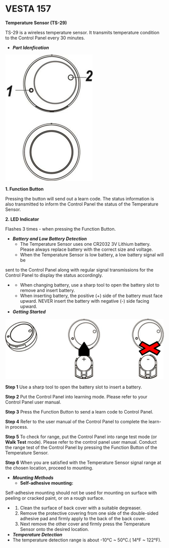 # VESTA 157

**Temperature Sensor (TS-29)**

TS-29 is a wireless temperature sensor. It transmits temperature condition to the Control Panel every 30 minutes.

* _**Part Idenfication**_

![](<.gitbook/assets/0 (56).jpeg>)

**1. Function Button**

Pressing the button will send out a learn code. The status information is also transmitted to inform the Control Panel the status of the Temperature Sensor.

**2. LED Indicator**

Flashes 3 times - when pressing the Function Button.

* _**Battery and Low Battery Detection**_
  * The Temperature Sensor uses one CR2032 3V Lithium battery. Please always replace battery with the correct size and voltage.
  * When the Temperature Sensor is low battery, a low battery signal will be

sent to the Control Panel along with regular signal transmissions for the Control Panel to display the status accordingly.

*
  * When changing battery, use a sharp tool to open the battery slot to remove and insert battery.
  * When inserting battery, the positive (+) side of the battery must face upward. NEVER insert the battery with negative (-) side facing upward.
* _**Getting Started**_

![](<.gitbook/assets/1 (51).png>)

**Step 1** Use a sharp tool to open the battery slot to insert a battery.

**Step 2** Put the Control Panel into learning mode. Please refer to your Control Panel user manual.

**Step 3** Press the Function Button to send a learn code to Control Panel.

**Step 4** Refer to the user manual of the Control Panel to complete the learn-in process.

**Step 5** To check for range, put the Control Panel into range test mode (or **Walk Test** mode). Please refer to the control panel user manual. Conduct the range test of the Control Panel by pressing the Function Button of the Temperature Sensor.

**Step 6** When you are satisfied with the Temperature Sensor signal range at the chosen location, proceed to mounting.

* _**Mounting Methods**_
  * **Self-adhesive mounting:**

Self-adhesive mounting should not be used for mounting on surface with peeling or cracked paint, or on a rough surface.

*
  1. Clean the surface of back cover with a suitable degreaser.
  2. Remove the protective covering from one side of the double-sided adhesive pad and firmly apply to the back of the back cover.
  3. Next remove the other cover and firmly press the Temperature Sensor onto the desired location.
* _**Temperature Detection**_
* The temperature detection range is about -10°C \~ 50°C.( 14°F \~ 122°F).
